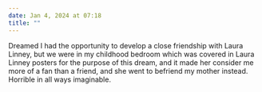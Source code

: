 ```yaml
---
date: Jan 4, 2024 at 07:18
title: ""
---
```

Dreamed I had the opportunity to develop a close friendship with Laura Linney, but we were in my childhood bedroom which was covered in Laura Linney posters for the purpose of this dream, and it made her consider me more of a fan than a friend, and she went to befriend my mother instead. Horrible in all ways imaginable.
